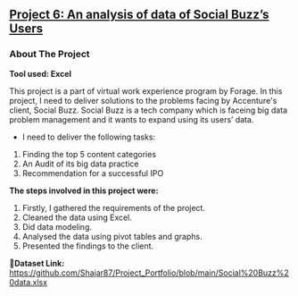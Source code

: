## [Project 6: An analysis of data of Social Buzz’s Users](https://github.com/Shajar87/Project_Portfolio/blob/main/Social%20Buzz%20data%20analysis.pptx)
### About The Project
**Tool used: Excel**

This project is a part of virtual work experience program by Forage. In this project, I need to deliver solutions to the problems facing by Accenture's client, Social Buzz. Social Buzz is a tech company which is faceing big data problem management and it wants to expand using its users’ data.

- I need to deliver the following tasks:
1. Finding the top 5 content categories
2. An Audit of its big data practice
3. Recommendation for a successful IPO

**The steps involved in this project were:**
1. Firstly, I gathered the requirements of the project.
2. Cleaned the data using Excel.
3. Did data modeling.
4. Analysed the data using pivot tables and graphs.
5. Presented the findings to the client.

**🔗Dataset Link:** https://github.com/Shajar87/Project_Portfolio/blob/main/Social%20Buzz%20data.xlsx
